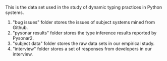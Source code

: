 This is the data set used in the study of dynamic typing practices in Python systems.

1. "bug issues" folder stores the issues of subject systems mined from Github.
2. "pysonar results" folder stores the type inference results reported by Pysonar2.
3. "subject data" folder stores the raw data sets in our empirical study.
4. "interview" folder stores a set of responses from developers in our interview.
